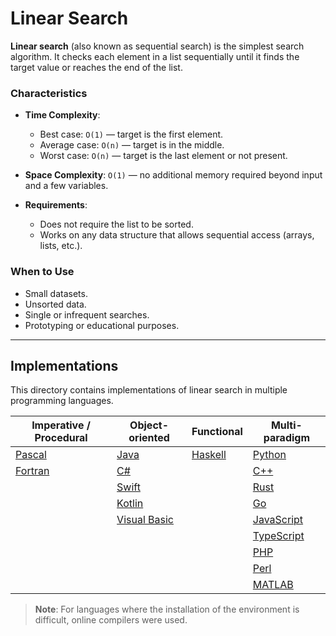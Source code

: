 # Linear Search

**Linear search** (also known as sequential search) is the simplest search algorithm. It checks each element in a list sequentially until it finds the target value or reaches the end of the list.

### Characteristics

- **Time Complexity**:  
  - Best case: `O(1)` — target is the first element.  
  - Average case: `O(n)` — target is in the middle.  
  - Worst case: `O(n)` — target is the last element or not present.

- **Space Complexity**: `O(1)` — no additional memory required beyond input and a few variables.

- **Requirements**:  
  - Does not require the list to be sorted.  
  - Works on any data structure that allows sequential access (arrays, lists, etc.).

### When to Use

- Small datasets.
- Unsorted data.
- Single or infrequent searches.
- Prototyping or educational purposes.

---

## Implementations

This directory contains implementations of linear search in multiple programming languages.

| Imperative / Procedural       | Object-oriented          | Functional         | Multi-paradigm        |
|-------------------------------|--------------------------|--------------------|-----------------------|
| [Pascal](Pascal/linear_search.pas)       | [Java](Java/linear_search.java)            | [Haskell](Haskell/linear_search.hs)       | [Python](Python/linear_search.py)         |
| [Fortran](Fortran/linear_search.f)     | [C#](Csharp/linear_search.cs)                  |                    | [C++](C++/linear_search.cpp)              |
|                               | [Swift](Swift/linear_search.swift)         |                    | [Rust](Rust/linear_search.rs)             |
|                               | [Kotlin](Kotlin/linear_search.kt)          |                    | [Go](Go/linear_search.go)                 |
|                               | [Visual Basic](Visual_Basic/linear_search.vb)          |                    | [JavaScript](JavaScript/linear_search.js) |
|                               |                          |                    | [TypeScript](TypeScript/linear_search.ts) |
|                               |                          |                    | [PHP](PHP/linear_search.php)              |
|                               |                          |                    | [Perl](Perl/linear_search.pl)             |
|                               |                          |                    | [MATLAB](MATLAB/linear_search.m)          |

> **Note**: For languages where the installation of the environment is difficult, online compilers were used.
